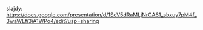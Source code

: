 slajdy: https://docs.google.com/presentation/d/1SeV5dRaMLjNrGA61_sbxuy7pM4f_3waWEfi3iA1WPo4/edit?usp=sharing
